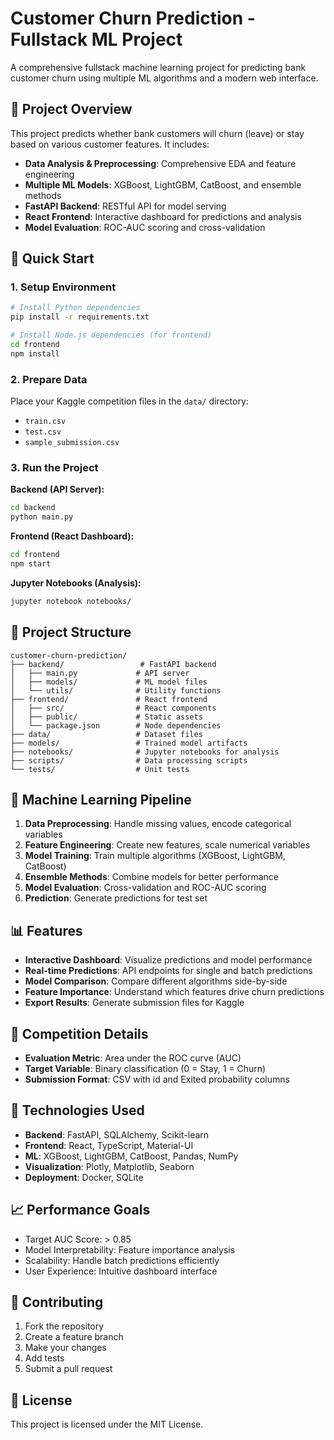 # Customer Churn Prediction - Fullstack ML Project

A comprehensive fullstack machine learning project for predicting bank customer churn using multiple ML algorithms and a modern web interface.

## 🎯 Project Overview

This project predicts whether bank customers will churn (leave) or stay based on various customer features. It includes:

- **Data Analysis & Preprocessing**: Comprehensive EDA and feature engineering
- **Multiple ML Models**: XGBoost, LightGBM, CatBoost, and ensemble methods
- **FastAPI Backend**: RESTful API for model serving
- **React Frontend**: Interactive dashboard for predictions and analysis
- **Model Evaluation**: ROC-AUC scoring and cross-validation

## 🚀 Quick Start

### 1. Setup Environment
```bash
# Install Python dependencies
pip install -r requirements.txt

# Install Node.js dependencies (for frontend)
cd frontend
npm install
```

### 2. Prepare Data
Place your Kaggle competition files in the `data/` directory:
- `train.csv`
- `test.csv` 
- `sample_submission.csv`

### 3. Run the Project

**Backend (API Server):**
```bash
cd backend
python main.py
```

**Frontend (React Dashboard):**
```bash
cd frontend
npm start
```

**Jupyter Notebooks (Analysis):**
```bash
jupyter notebook notebooks/
```

## 📁 Project Structure

```
customer-churn-prediction/
├── backend/                 # FastAPI backend
│   ├── main.py             # API server
│   ├── models/             # ML model files
│   └── utils/              # Utility functions
├── frontend/               # React frontend
│   ├── src/                # React components
│   ├── public/             # Static assets
│   └── package.json        # Node dependencies
├── data/                   # Dataset files
├── models/                 # Trained model artifacts
├── notebooks/              # Jupyter notebooks for analysis
├── scripts/                # Data processing scripts
└── tests/                  # Unit tests
```

## 🧠 Machine Learning Pipeline

1. **Data Preprocessing**: Handle missing values, encode categorical variables
2. **Feature Engineering**: Create new features, scale numerical variables
3. **Model Training**: Train multiple algorithms (XGBoost, LightGBM, CatBoost)
4. **Ensemble Methods**: Combine models for better performance
5. **Model Evaluation**: Cross-validation and ROC-AUC scoring
6. **Prediction**: Generate predictions for test set

## 📊 Features

- **Interactive Dashboard**: Visualize predictions and model performance
- **Real-time Predictions**: API endpoints for single and batch predictions
- **Model Comparison**: Compare different algorithms side-by-side
- **Feature Importance**: Understand which features drive churn predictions
- **Export Results**: Generate submission files for Kaggle

## 🎯 Competition Details

- **Evaluation Metric**: Area under the ROC curve (AUC)
- **Target Variable**: Binary classification (0 = Stay, 1 = Churn)
- **Submission Format**: CSV with id and Exited probability columns

## 🔧 Technologies Used

- **Backend**: FastAPI, SQLAlchemy, Scikit-learn
- **Frontend**: React, TypeScript, Material-UI
- **ML**: XGBoost, LightGBM, CatBoost, Pandas, NumPy
- **Visualization**: Plotly, Matplotlib, Seaborn
- **Deployment**: Docker, SQLite

## 📈 Performance Goals

- Target AUC Score: > 0.85
- Model Interpretability: Feature importance analysis
- Scalability: Handle batch predictions efficiently
- User Experience: Intuitive dashboard interface

## 🤝 Contributing

1. Fork the repository
2. Create a feature branch
3. Make your changes
4. Add tests
5. Submit a pull request

## 📄 License

This project is licensed under the MIT License.
